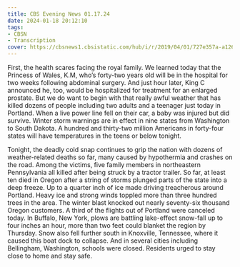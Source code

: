 ```yaml
---
title: CBS Evening News 01.17.24
date: 2024-01-18 20:12:10
tags:
- CBSN
- Transcription
cover: https://cbsnews1.cbsistatic.com/hub/i/r/2019/04/01/727e357a-a126-4138-a2c5-4d3222669d57/thumbnail/640x360/3ff2761028dc5c65cc4f07acd54bcd5c/cbsn2-logo-1920x1080.jpg
---
```

First, the health scares facing the royal family. We learned today that the Princess of Wales, K.M, who’s forty-two years old will be in the hospital for two weeks following abdominal surgery. And just hour later, King C announced he, too, would be hospitalized for treatment for an enlarged prostate. But we do want to begin with that really awful weather that has killed dozens of people including two adults and a teenager just today in Portland. When a live power line fell on their car, a baby was injured but did survive. Winter storm warnings are in effect in nine states from Washington to South Dakota. A hundred and thirty-two million Americans in forty-four states will have temperatures in the teens or below tonight. 

Tonight, the deadly cold snap continues to grip the nation with dozens of weather-related deaths so far, many caused by hypothermia and crashes on the road. Among the victims, five family members in northeastern Pennsylvania all killed after being struck by a tractor trailer. So far, at least ten died in Oregon after a string of storms plunged parts of the state into a deep freeze. Up to a quarter inch of ice made driving treacherous around Portland. Heavy ice and strong winds toppled more than three hundred trees in the area. The winter blast knocked out nearly seventy-six thousand Oregon customers. A third of the flights out of Portland were canceled today. In Buffalo, New York, plows are battling lake-effect snow-fall up to four inches an hour, more than two feet could blanket the region by Thursday. Snow also fell further south in Knoxville, Tennessee, where it caused this boat dock to collapse. And in several cities including Bellingham, Washington, schools were closed. Residents urged to stay close to home and stay safe. 
